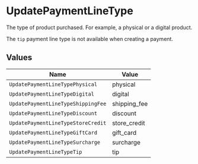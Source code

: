 # UpdatePaymentLineType

The type of product purchased. For example, a physical or a digital product.

The `tip` payment line type is not available when creating a payment.


## Values

| Name                               | Value                              |
| ---------------------------------- | ---------------------------------- |
| `UpdatePaymentLineTypePhysical`    | physical                           |
| `UpdatePaymentLineTypeDigital`     | digital                            |
| `UpdatePaymentLineTypeShippingFee` | shipping_fee                       |
| `UpdatePaymentLineTypeDiscount`    | discount                           |
| `UpdatePaymentLineTypeStoreCredit` | store_credit                       |
| `UpdatePaymentLineTypeGiftCard`    | gift_card                          |
| `UpdatePaymentLineTypeSurcharge`   | surcharge                          |
| `UpdatePaymentLineTypeTip`         | tip                                |